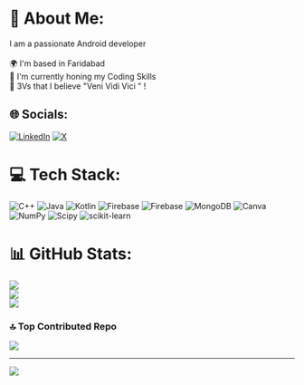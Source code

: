 # 💫 About Me:
I am a passionate Android developer <br><br>🌍  I'm based in Faridabad<br>🚀  I'm currently honing my Coding Skills<br>🧠  3Vs that I believe "Veni Vidi Vici " !


## 🌐 Socials:
[![LinkedIn](https://img.shields.io/badge/LinkedIn-%230077B5.svg?logo=linkedin&logoColor=white)](https://linkedin.com/in/www.linkedin.com/in/rishi-matura-193711231) [![X](https://img.shields.io/badge/X-black.svg?logo=X&logoColor=white)](https://x.com/https://twitter.com/Rishimatura) 

# 💻 Tech Stack:
![C++](https://img.shields.io/badge/c++-%2300599C.svg?style=for-the-badge&logo=c%2B%2B&logoColor=white) ![Java](https://img.shields.io/badge/java-%23ED8B00.svg?style=for-the-badge&logo=openjdk&logoColor=white) ![Kotlin](https://img.shields.io/badge/kotlin-%237F52FF.svg?style=for-the-badge&logo=kotlin&logoColor=white) ![Firebase](https://img.shields.io/badge/firebase-%23039BE5.svg?style=for-the-badge&logo=firebase) ![Firebase](https://img.shields.io/badge/Firebase-039BE5?style=for-the-badge&logo=Firebase&logoColor=white) ![MongoDB](https://img.shields.io/badge/MongoDB-%234ea94b.svg?style=for-the-badge&logo=mongodb&logoColor=white) ![Canva](https://img.shields.io/badge/Canva-%2300C4CC.svg?style=for-the-badge&logo=Canva&logoColor=white) ![NumPy](https://img.shields.io/badge/numpy-%23013243.svg?style=for-the-badge&logo=numpy&logoColor=white) ![Scipy](https://img.shields.io/badge/SciPy-%230C55A5.svg?style=for-the-badge&logo=scipy&logoColor=%white) ![scikit-learn](https://img.shields.io/badge/scikit--learn-%23F7931E.svg?style=for-the-badge&logo=scikit-learn&logoColor=white)
# 📊 GitHub Stats:
![](https://github-readme-stats.vercel.app/api?username=RishiMatura&theme=dark&hide_border=false&include_all_commits=true&count_private=true)<br/>
![](https://github-readme-streak-stats.herokuapp.com/?user=RishiMatura&theme=dark&hide_border=false)<br/>
![](https://github-readme-stats.vercel.app/api/top-langs/?username=RishiMatura&theme=dark&hide_border=false&include_all_commits=true&count_private=true&layout=compact)

### 🔝 Top Contributed Repo
![](https://github-contributor-stats.vercel.app/api?username=RishiMatura&limit=5&theme=tokyonight&combine_all_yearly_contributions=true)

---
[![](https://visitcount.itsvg.in/api?id=RishiMatura&icon=9&color=0)](https://visitcount.itsvg.in)

<!-- Proudly created with GPRM ( https://gprm.itsvg.in ) -->
